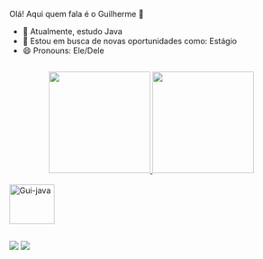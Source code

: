 Olá! Aqui quem fala é o Guilherme 🤟


- 🌱 Atualmente, estudo Java
- 👯 Estou em busca de novas oportunidades como: Estágio
- 😄 Pronouns: Ele/Dele

##

<div align="center">
  <a href="https://github.com/guuimartins">
  <img height="180em" src="https://github-readme-stats.vercel.app/api?username=guuimartins&show_icons=true&theme=dark&include_all_commits=true&count_private=true"/>
  <img height="180em" src="https://github-readme-stats.vercel.app/api/top-langs/?username=guuimartins&layout=compact&langs_count=7&theme=dark"/>
</div>
  
  <div style="display: inline_block"><br>
  <img align="center" alt="Gui-java" height="70" width="80" src="https://cdn.jsdelivr.net/gh/devicons/devicon/icons/java/java-original-wordmark.svg">
</div>
  
  ##
  
  <div>
    <a href="https://www.linkedin.com/in/guilherme-martins-chavenco-bb4056165/" target="_blank"><img src="https://img.shields.io/badge/-LinkedIn-%230077B5?style=for-the-badge&logo=linkedin&logoColor=white" target="_blank"></a> 
  <a href = "mailto:g.martins882@gmail.com"><img src="https://img.shields.io/badge/Gmail-D14836?style=for-the-badge&logo=gmail&logoColor=white" target="_blank"></a>
  </div>
  
